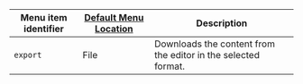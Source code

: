 | Menu item identifier   | [Default Menu Location]({{site.baseurl}}/interface/menus/menus-configuration-options/#examplethetinymcedefaultmenuitems) | Description                                                   |
| ---------------------- | -------------------------------------------------------------------------------------------------------- | ------------------------------------------------------------- |
| `export`               | File                                                                                                     | Downloads the content from the editor in the selected format. |